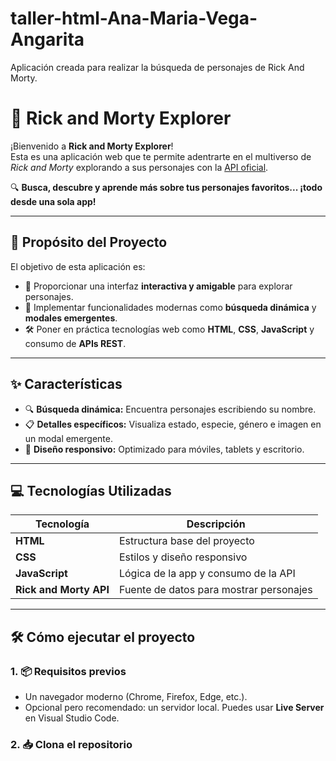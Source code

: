 # taller-html-Ana-Maria-Vega-Angarita
Aplicación creada para realizar la búsqueda de personajes de Rick And Morty.

# 🧪 Rick and Morty Explorer

¡Bienvenido a **Rick and Morty Explorer**!  
Esta es una aplicación web que te permite adentrarte en el multiverso de *Rick and Morty* explorando a sus personajes con la [API oficial](https://rickandmortyapi.com/).  

🔍 **Busca, descubre y aprende más sobre tus personajes favoritos... ¡todo desde una sola app!**

---

## 🚀 Propósito del Proyecto

El objetivo de esta aplicación es:

- 🔎 Proporcionar una interfaz **interactiva y amigable** para explorar personajes.
- 🧠 Implementar funcionalidades modernas como **búsqueda dinámica** y **modales emergentes**.
- 🛠️ Poner en práctica tecnologías web como **HTML**, **CSS**, **JavaScript** y consumo de **APIs REST**.

---

## ✨ Características

- 🔍 **Búsqueda dinámica:** Encuentra personajes escribiendo su nombre.  
- 📋 **Detalles específicos:** Visualiza estado, especie, género e imagen en un modal emergente.  
- 📱 **Diseño responsivo:** Optimizado para móviles, tablets y escritorio.  

---

## 💻 Tecnologías Utilizadas

| Tecnología             | Descripción                                   |
|------------------------|-----------------------------------------------|
| **HTML**              | Estructura base del proyecto                  |
| **CSS**               | Estilos y diseño responsivo                   |
| **JavaScript**  | Lógica de la app y consumo de la API          |
| **Rick and Morty API** | Fuente de datos para mostrar personajes       |

---

## 🛠️ Cómo ejecutar el proyecto

### 1. 📦 Requisitos previos

- Un navegador moderno (Chrome, Firefox, Edge, etc.).
- Opcional pero recomendado: un servidor local. Puedes usar **Live Server** en Visual Studio Code.

### 2. 📥 Clona el repositorio
